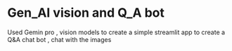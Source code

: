 # Gen_AI vision and Q_A bot
 Used Gemin pro , vision models to create a simple streamlit app to create a Q&A chat bot , chat with the images
